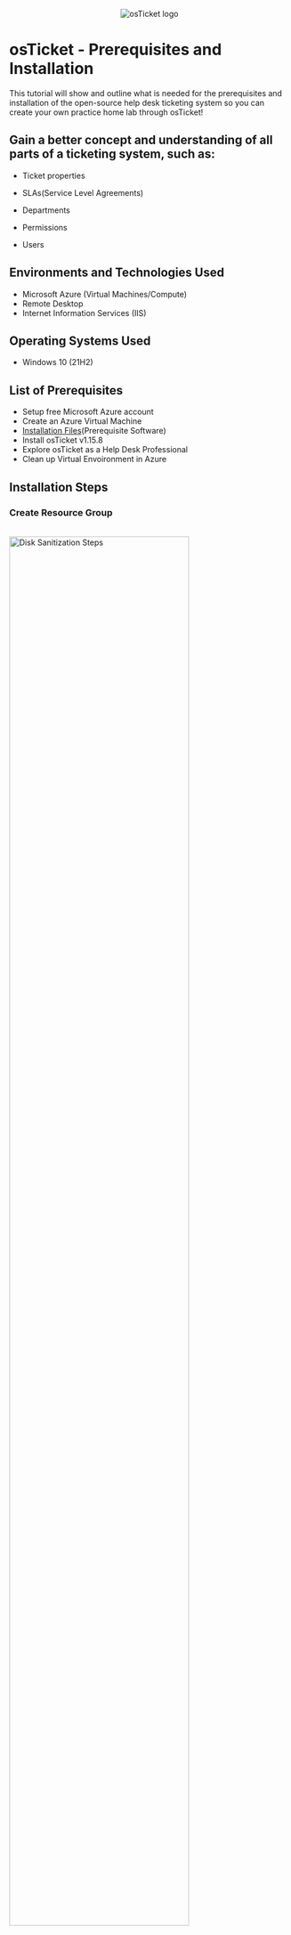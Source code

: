 <p align="center">
<img src="https://i.imgur.com/Clzj7Xs.png" alt="osTicket logo"/>
</p>

<h1>osTicket - Prerequisites and Installation</h1>
This tutorial will show and outline what is needed for the prerequisites and installation of the open-source help desk ticketing system so you can create your own practice home lab through osTicket!<br />


<h2>Gain a better concept and understanding of all parts of a ticketing system, such as:</h2>

- Ticket properties

- SLAs(Service Level Agreements)

- Departments

- Permissions

- Users


<h2>Environments and Technologies Used</h2>

- Microsoft Azure (Virtual Machines/Compute)
- Remote Desktop
- Internet Information Services (IIS)

<h2>Operating Systems Used </h2>

- Windows 10</b> (21H2)

<h2>List of Prerequisites</h2>

- Setup free Microsoft Azure account
- Create an Azure Virtual Machine
- [Installation Files](https://drive.google.com/drive/u/1/folders/1APMfNyfNzcxZC6EzdaNfdZsUwxWYChf6)(Prerequisite Software)
- Install osTicket v1.15.8
- Explore osTicket as a Help Desk Professional
- Clean up Virtual Envoironment in Azure

<h2>Installation Steps</h2>


<h3 align="left">Create Resource Group</h3>
<br />
<img src="https://i.imgur.com/u3thflm.png" height="80%" width="80%" alt="Disk Sanitization Steps"/>

<h3 align="left">Create Virutal Machine in Azure</h3>

<p>
<img src="" height="80%" width="80%" alt="Disk Sanitization Steps"/>
</p>
<p>
Create an Azure Virtual Machine (Windows 10 (21H2) Operating System, 2-4vCPUs recommended)
</p>
<br />

<p>
<img src="https://i.imgur.com/HWichuS.png" height="80%" width="80%" alt="Disk Sanitization Steps"/>
</p>
<p>
Text
</p>
<br />

<p>
<img src="https://i.imgur.com/t7lXC28.png" height="80%" width="80%" alt="Disk Sanitization Steps"/>
</p>
<p>
Text
</p>
<br />

<p>
<img src="https://i.imgur.com/7SkEEEr.png" height="80%" width="80%" alt="Disk Sanitization Steps"/>
</p>
<p>
Text
</p>
<br />

<p>
<img src="https://i.imgur.com/5eCSrgL.png" height="80%" width="80%" alt="Disk Sanitization Steps"/>
</p>
<p>
Text
</p>
<br />

<p>
<img src="https://i.imgur.com/x9AtwGG.png" height="80%" width="80%" alt="Disk Sanitization Steps"/>
</p>
<p>
Text
</p>
<br />

<p>
<img src="https://i.imgur.com/VkBhzXX.png" height="80%" width="80%" alt="Disk Sanitization Steps"/>
</p>
<p>
Text
</p>
<br />

<p>
<img src="https://i.imgur.com/5jejWgu.png" height="80%" width="80%" alt="Disk Sanitization Steps"/>
</p>
<p>
Text
</p>
<br />

<h3 align="left">Connect to your Virtual Machine via (RDP) Remote Desktop</h3>

<p>
<img src="https://i.imgur.com/85t986Z.png" height="80%" width="80%" alt="Disk Sanitization Steps"/>
</p>
<p>

<h3 align="left">Install | Enable IIS in Windows (Internet Information Services)</h3>
</p>
<br />

</p>
<p>
Text
</p>
<br/>

<img src="" height="80%" width="80%" alt="Disk Sanitization Steps"/>
Text


<img src="" height="80%" width="80%" alt="Disk Sanitization Steps"/>
Text


<img src="" height="80%" width="80%" alt="Disk Sanitization Steps"/>
Text


<img src="" height="80%" width="80%" alt="Disk Sanitization Steps"/>
